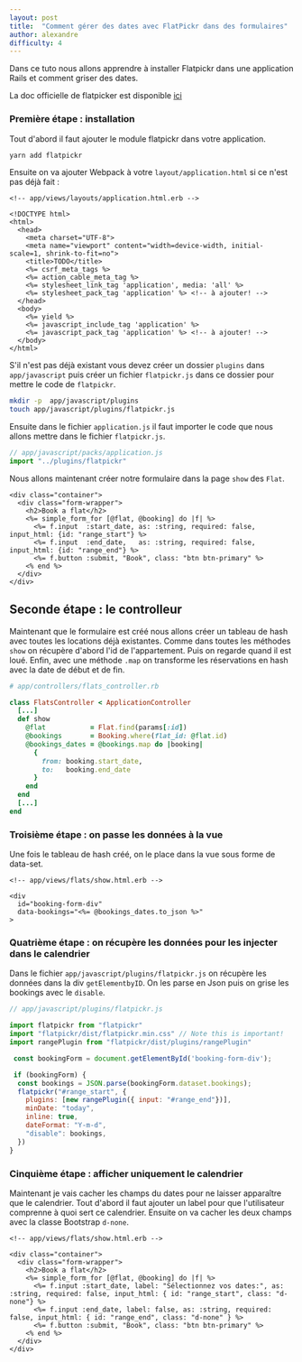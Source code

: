 ```yaml
---
layout: post
title:  "Comment gérer des dates avec FlatPickr dans des formulaires"
author: alexandre
difficulty: 4
---
```


Dans ce tuto nous allons apprendre à installer Flatpickr dans une application Rails et comment griser des dates.

La doc officielle de flatpicker est disponible [ici](https://flatpickr.js.org/examples/#basic)

### Première étape : installation

Tout d'abord il faut ajouter le module flatpickr dans votre application.

```sh
yarn add flatpickr
```

Ensuite on va ajouter Webpack à votre `layout/application.html` si ce n'est pas déjà fait :

```erb
<!-- app/views/layouts/application.html.erb -->

<!DOCTYPE html>
<html>
  <head>
    <meta charset="UTF-8">
    <meta name="viewport" content="width=device-width, initial-scale=1, shrink-to-fit=no">
    <title>TODO</title>
    <%= csrf_meta_tags %>
    <%= action_cable_meta_tag %>
    <%= stylesheet_link_tag 'application', media: 'all' %>
    <%= stylesheet_pack_tag 'application' %> <!-- à ajouter! -->
  </head>
  <body>
    <%= yield %>
    <%= javascript_include_tag 'application' %>
    <%= javascript_pack_tag 'application' %> <!-- à ajouter! -->
  </body>
</html>
```

S'il n'est pas déjà existant vous devez créer un dossier `plugins` dans `app/javascript` puis créer un fichier `flatpickr.js` dans ce dossier pour mettre le code de `flatpickr`.

```sh
mkdir -p  app/javascript/plugins
touch app/javascript/plugins/flatpickr.js
```

Ensuite dans le fichier `application.js` il faut importer le code que nous allons mettre dans le fichier `flatpickr.js`.

```js
// app/javascript/packs/application.js
import "../plugins/flatpickr"
```

Nous allons maintenant créer notre formulaire dans la page `show` des `Flat`.

```erb
<div class="container">
  <div class="form-wrapper">
    <h2>Book a flat</h2>
    <%= simple_form_for [@flat, @booking] do |f| %>
      <%= f.input  :start_date, as: :string, required: false, input_html: {id: "range_start"} %>
      <%= f.input  :end_date,   as: :string, required: false, input_html: {id: "range_end"} %>
      <%= f.button :submit, "Book", class: "btn btn-primary" %>
    <% end %>
  </div>
</div>
```

## Seconde étape : le controlleur

Maintenant que le formulaire est créé nous allons créer un tableau de hash avec toutes les locations déjà existantes. Comme dans toutes les méthodes `show` on récupère d'abord l'id de l'appartement. Puis on regarde quand il est loué. Enfin, avec une méthode `.map` on transforme les réservations en hash avec la date de début et de fin.


```ruby
# app/controllers/flats_controller.rb

class FlatsController < ApplicationController
  [...]
  def show
    @flat           = Flat.find(params[:id])
    @bookings       = Booking.where(flat_id: @flat.id)
    @bookings_dates = @bookings.map do |booking|
      {
        from: booking.start_date,
        to:   booking.end_date
      }
    end
  end
  [...]
end
```

### Troisième étape : on passe les données à la vue

Une fois le tableau de hash créé, on le place dans la vue sous forme de data-set.

```erb
<!-- app/views/flats/show.html.erb -->

<div
  id="booking-form-div"
  data-bookings="<%= @bookings_dates.to_json %>"
>
```

### Quatrième étape : on récupère les données pour les injecter dans le calendrier


Dans le fichier `app/javascript/plugins/flatpickr.js` on récupère les données dans la div `getElementbyID`. On les parse en Json puis on grise les bookings avec le `disable`.

```js
// app/javascript/plugins/flatpickr.js

import flatpickr from "flatpickr"
import "flatpickr/dist/flatpickr.min.css" // Note this is important!
import rangePlugin from "flatpickr/dist/plugins/rangePlugin"

 const bookingForm = document.getElementById('booking-form-div');

 if (bookingForm) {
  const bookings = JSON.parse(bookingForm.dataset.bookings);
  flatpickr("#range_start", {
    plugins: [new rangePlugin({ input: "#range_end"})],
    minDate: "today",
    inline: true,
    dateFormat: "Y-m-d",
    "disable": bookings,
  })
}
```

### Cinquième étape : afficher uniquement le calendrier

Maintenant je vais cacher les champs du dates pour ne laisser apparaître que le calendrier. Tout d'abord il faut ajouter un label pour que l'utilisateur comprenne à quoi sert ce calendrier. Ensuite on va cacher les deux champs avec la classe Bootstrap `d-none`.

```erb
<!-- app/views/flats/show.html.erb -->

<div class="container">
  <div class="form-wrapper">
    <h2>Book a flat</h2>
    <%= simple_form_for [@flat, @booking] do |f| %>
      <%= f.input :start_date, label: "Sélectionnez vos dates:", as: :string, required: false, input_html: { id: "range_start", class: "d-none"} %>
      <%= f.input :end_date, label: false, as: :string, required: false, input_html: { id: "range_end", class: "d-none" } %>
      <%= f.button :submit, "Book", class: "btn btn-primary" %>
    <% end %>
  </div>
</div>
```


